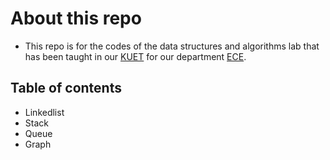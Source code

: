 # About this repo

- This repo is for the codes of the data structures and algorithms lab that has been taught in our [KUET](https://www.kuet.ac.bd/) for our department [ECE](https://www.kuet.ac.bd/department/ECE/). 

## Table of contents

- Linkedlist
- Stack
- Queue
- Graph
